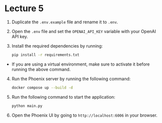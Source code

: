 # Lecture 5

1. Duplicate the `.env.example` file and rename it to `.env`.
2. Open the `.env` file and set the `OPENAI_API_KEY` variable with your OpenAI API key.
3. Install the required dependencies by running:

   ```bash
   pip install -r requirements.txt
   ```

- If you are using a virtual environment, make sure to activate it before running the above command.

4. Run the Phoenix server by running the following command:

   ```bash
   docker compose up --build -d
   ```

5. Run the following command to start the application:

   ```bash
   python main.py
   ```

6. Open the Phoenix UI by going to `http://localhost:6006` in your browser.